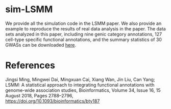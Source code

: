 sim-LSMM
===
We provide all the simulation code in the LSMM paper. We also provide an example to reproduce the results of real data analysis in the paper. The data sets analyzed in this paper, including nine genic category annotations, 127 cell-type specific functional annotations, and the summary statistics of 30 GWASs can be downloaded [here](https://drive.google.com/drive/folders/1YrhncaNpo6doHfnIYqXPlhPdE7YpqEjO).


References
==========

Jingsi Ming, Mingwei Dai, Mingxuan Cai, Xiang Wan, Jin Liu, Can Yang; LSMM: A statistical approach to integrating functional annotations with genome-wide association studies, Bioinformatics, Volume 34, Issue 16, 15 August 2018, Pages 2788–2796, https://doi.org/10.1093/bioinformatics/bty187
